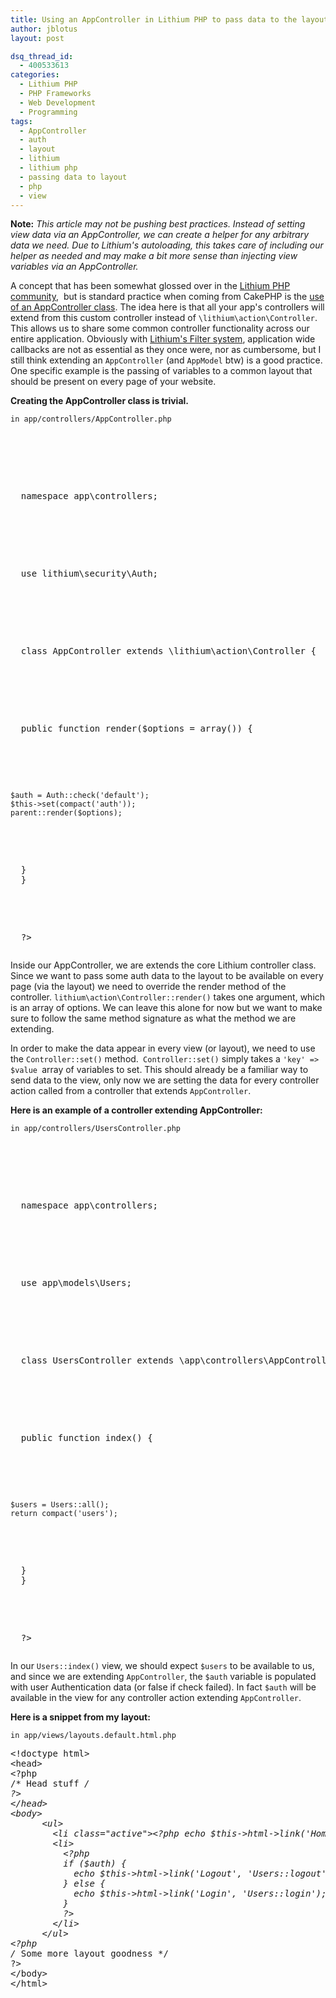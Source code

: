 ```yaml
---
title: Using an AppController in Lithium PHP to pass data to the layout
author: jblotus
layout: post

dsq_thread_id:
  - 400533613
categories:
  - Lithium PHP
  - PHP Frameworks
  - Web Development
  - Programming
tags:
  - AppController
  - auth
  - layout
  - lithium
  - lithium php
  - passing data to layout
  - php
  - view
---
```

**Note:** *This article may not be pushing best practices. Instead of setting view data via an AppController, we can create a helper for any arbitrary data we need. Due to Lithium's autoloading, this takes care of including our helper as needed and may make a bit more sense than injecting view variables via an AppController.*

A concept that has been somewhat glossed over in the [Lithium PHP community][1],  but is standard practice when coming from CakePHP is the [use of an AppController class][2]. The idea here is that all your app's controllers will extend from this custom controller instead of `\lithium\action\Controller`. This allows us to share some common controller functionality across our entire application. Obviously with [Lithium's Filter system][3], application wide callbacks are not as essential as they once were, nor as cumbersome, but I still think extending an `AppController` (and `AppModel` btw) is a good practice. One specific example is the passing of variables to a common layout that should be present on every page of your website.

<!--more-->

**Creating the AppController class is trivial.**

`in app/controllers/AppController.php`

<pre class="brush:php"><?php</p>



<p>
  namespace app\controllers;
</p>



<p>
  use lithium\security\Auth;
</p>



<p>
  class AppController extends \lithium\action\Controller {
</p>



<p>
  public function render($options = array()) {
</p>



<pre><code>$auth = Auth::check('default');
$this-&gt;set(compact('auth'));
parent::render($options);
</code></pre>



<p>
  }
  }
</p>



<p>
  ?></pre>
  Inside our AppController, we are extends the core Lithium controller class. Since we want to pass some auth data to the layout to be available on every page (via the layout) we need to override the render method of the controller. <code>lithium\action\Controller::render()</code> takes one argument, which is an array of options. We can leave this alone for now but we want to make sure to follow the same method signature as what the method we are extending.
</p>



<p>
  In order to make the data appear in every view (or layout), we need to use the <code>Controller::set()</code> method.<code> Controller::set()</code> simply takes a <code>'key' => $value </code>array of variables to set. This should already be a familiar way to send data to the view, only now we are setting the data for every controller action called from a controller that extends <code>AppController</code>.
</p>



<p>
  <strong>Here is an example of a controller extending AppController:</strong>
</p>



<p>
  <code>in app/controllers/UsersController.php</code>


  <pre class="brush:php"><?php</p>



<p>
  namespace app\controllers;
</p>



<p>
  use app\models\Users;
</p>



<p>
  class UsersController extends \app\controllers\AppController {
</p>



<p>
  public function index() {
</p>



<pre><code>$users = Users::all();
return compact('users');
</code></pre>



<p>
  }
  }
</p>



<p>
  ?></pre>
  In our <code>Users::index()</code> view, we should expect <code>$users</code> to be available to us, and since we are extending <code>AppController</code>, the <code>$auth</code> variable is populated with user Authentication data (or false if check failed). In fact <code>$auth</code> will be available in the view for any controller action extending <code>AppController</code>.
</p>



<p>
  <strong>Here is a snippet from my layout:</strong>
</p>



<p>
  <code>in app/views/layouts.default.html.php</code>


  <pre class="brush:php">&lt;!doctype html&gt;
&lt;head&gt;
&lt;?php
/* Head stuff <em>/
?&gt;
&lt;/head&gt;
&lt;body&gt;
      &lt;ul&gt;
        &lt;li class="active"&gt;&lt;?php echo $this-&gt;html-&gt;link('Home', '/'); ?&gt;&lt;/li&gt;
        &lt;li&gt;
          &lt;?php
          if ($auth) {
            echo $this-&gt;html-&gt;link('Logout', 'Users::logout');
          } else {
            echo $this-&gt;html-&gt;link('Login', 'Users::login');
          }
          ?&gt;
        &lt;/li&gt;
      &lt;/ul&gt;
&lt;?php
/</em> Some more layout goodness */
?&gt;
&lt;/body&gt;
&lt;/html&gt;</pre>
</p>

 [1]: http://union-of-rad.org/ "#li3 Lithium PHP Twitter feed"
 [2]: http://book.cakephp.org/view/957/The-App-Controller "AppController in CakePHP"
 [3]: http://www.jblotus.com/2011/08/27/understanding-filters-in-lithium-php/ "Understand Filters in Lithium PHP"
